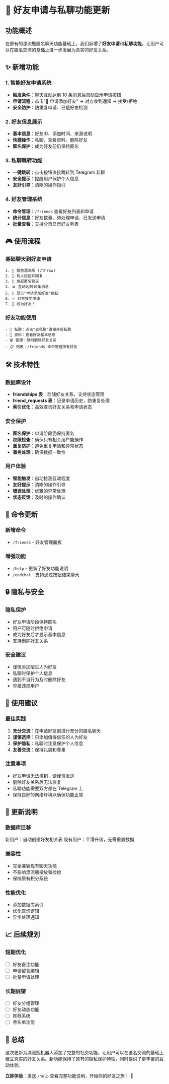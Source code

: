# 🎉 好友申请与私聊功能更新

## 功能概述

在原有的漂流瓶匿名聊天功能基础上，我们新增了**好友申请**和**私聊功能**，让用户可以在匿名交流的基础上进一步发展为真实的好友关系。

## ✨ 新增功能

### 1. 智能好友申请系统
- **触发条件**：聊天互动达到 10 条消息后自动显示申请按钮
- **申请流程**：点击"👫 申请添加好友" → 对方收到通知 → 接受/拒绝
- **安全防护**：防重复申请、已是好友检测

### 2. 好友信息展示
- **基本信息**：好友ID、添加时间、来源说明
- **快捷操作**：私聊、查看资料、删除好友
- **匿名保护**：成为好友前仍保持匿名

### 3. 私聊跳转功能
- **一键跳转**：点击按钮直接跳转到 Telegram 私聊
- **安全提示**：提醒用户保护个人信息
- **友好引导**：清晰的操作指引

### 4. 好友管理系统
- **命令管理**：`/friends` 查看好友列表和申请
- **统计信息**：好友数量、待处理申请、已发送申请
- **批量查看**：支持分页显示好友列表

## 🎮 使用流程

### 基础聊天到好友申请
```
1. 📝 投放漂流瓶 (/throw)
2. 🎣 有人捡拾并回复
3. 💬 发起匿名聊天
4. 📊 互动达到10条消息
5. 👫 显示"申请添加好友"按钮
6. ✅ 对方接受申请
7. 🎉 成为好友！
```

### 好友功能使用
```
- 💬 私聊：点击"去私聊"直接开启私聊
- 👤 资料：查看好友基本信息
- 🗑️ 管理：随时删除好友关系
- 📋 列表：/friends 命令管理所有好友
```

## 🛠️ 技术特性

### 数据库设计
- **friendships 表**：存储好友关系，支持状态管理
- **friend_requests 表**：记录申请历史，防重复处理
- **索引优化**：高效查询好友关系和申请状态

### 安全保护
- **匿名保护**：申请阶段仍保持匿名
- **权限检查**：确保只有相关用户能操作
- **重复防护**：避免重复申请和异常状态
- **事务处理**：确保数据一致性

### 用户体验
- **智能触发**：自动检测互动程度
- **友好提示**：清晰的操作引导
- **错误处理**：优雅的异常处理
- **状态反馈**：及时的操作确认

## 📱 命令更新

### 新增命令
- `/friends` - 好友管理面板

### 增强功能
- `/help` - 更新了好友功能说明
- `/endchat` - 支持通过按钮结束聊天

## 🔒 隐私与安全

### 隐私保护
- 好友申请阶段保持匿名
- 用户可随时拒绝申请
- 成为好友后才显示基本信息
- 支持删除好友关系

### 安全建议
- 谨慎添加陌生人为好友
- 私聊时保护个人信息
- 遇到不当行为及时删除好友
- 举报违规用户

## 🎯 使用建议

### 最佳实践
1. **充分交流**：在申请好友前进行充分的匿名聊天
2. **谨慎选择**：只添加值得信任的人为好友
3. **保护隐私**：私聊时注意保护个人信息
4. **友善交流**：保持礼貌和尊重

### 注意事项
- 好友申请无法撤销，请谨慎发送
- 删除好友关系后无法恢复
- 私聊功能需要双方都在 Telegram 上
- 保持良好的网络环境以确保功能正常

## 🔄 更新说明

### 数据库迁移
新用户：自动创建好友相关表
现有用户：平滑升级，无需重置数据

### 兼容性
- 完全兼容现有聊天功能
- 不影响漂流瓶投放和捡拾
- 保持原有积分系统

### 性能优化
- 添加数据库索引
- 优化查询逻辑
- 异步处理通知

## 📈 后续规划

### 短期优化
- [ ] 好友备注功能
- [ ] 申请留言编辑
- [ ] 批量申请处理

### 长期展望
- [ ] 好友分组管理
- [ ] 好友动态功能
- [ ] 推荐系统
- [ ] 黑名单功能

## 🎉 总结

这次更新为漂流瓶机器人添加了完整的社交功能，让用户可以在匿名交流的基础上建立真实的好友关系。新功能保持了原有的隐私保护特性，同时提供了更丰富的互动体验。

**立即体验**：发送 `/help` 查看完整功能说明，开始你的好友之旅！ 🚀 